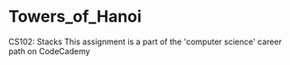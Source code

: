 # Towers_of_Hanoi
CS102: Stacks
This assignment is a part of the 'computer science' career path on CodeCademy

